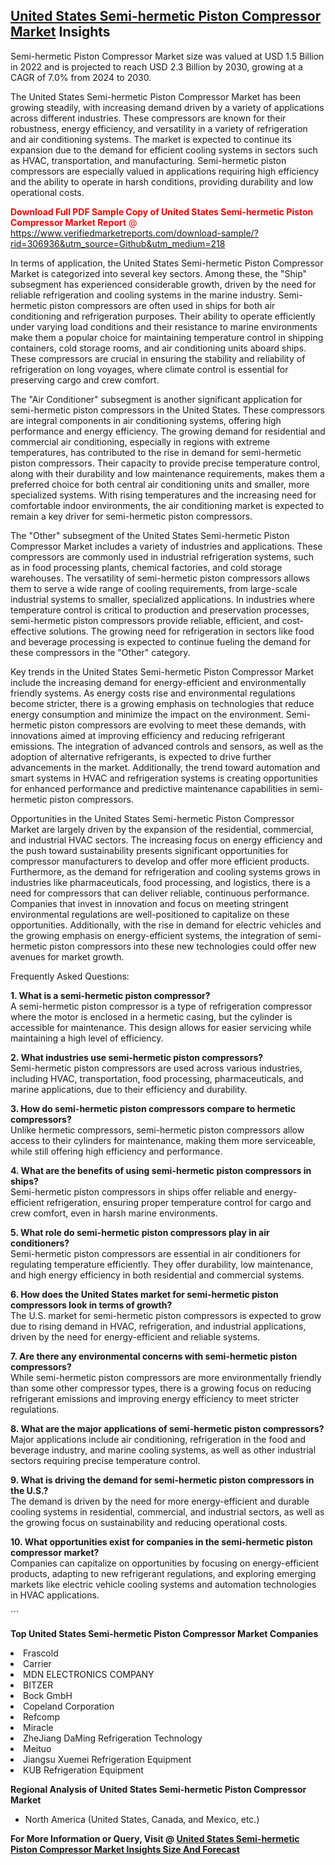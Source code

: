 <h2><a href="https://www.verifiedmarketreports.com/download-sample/?rid=306936&amp;utm_source=Github&amp;utm_medium=218" target="_blank">United States Semi-hermetic Piston Compressor Market</a> Insights</h2><p>Semi-hermetic Piston Compressor Market size was valued at USD 1.5 Billion in 2022 and is projected to reach USD 2.3 Billion by 2030, growing at a CAGR of 7.0% from 2024 to 2030.</p><p> <p>The United States Semi-hermetic Piston Compressor Market has been growing steadily, with increasing demand driven by a variety of applications across different industries. These compressors are known for their robustness, energy efficiency, and versatility in a variety of refrigeration and air conditioning systems. The market is expected to continue its expansion due to the demand for efficient cooling systems in sectors such as HVAC, transportation, and manufacturing. Semi-hermetic piston compressors are especially valued in applications requiring high efficiency and the ability to operate in harsh conditions, providing durability and low operational costs.</p> <p><p><span class=""><span style="color: #ff0000;"><strong>Download Full PDF Sample Copy of United States Semi-hermetic Piston Compressor Market Report</strong> @ </span><a href="https://www.verifiedmarketreports.com/download-sample/?rid=306936&amp;utm_source=Github&amp;utm_medium=218" target="_blank">https://www.verifiedmarketreports.com/download-sample/?rid=306936&amp;utm_source=Github&amp;utm_medium=218</a></span></p></p> <p>In terms of application, the United States Semi-hermetic Piston Compressor Market is categorized into several key sectors. Among these, the "Ship" subsegment has experienced considerable growth, driven by the need for reliable refrigeration and cooling systems in the marine industry. Semi-hermetic piston compressors are often used in ships for both air conditioning and refrigeration purposes. Their ability to operate efficiently under varying load conditions and their resistance to marine environments make them a popular choice for maintaining temperature control in shipping containers, cold storage rooms, and air conditioning units aboard ships. These compressors are crucial in ensuring the stability and reliability of refrigeration on long voyages, where climate control is essential for preserving cargo and crew comfort.</p> <p>The "Air Conditioner" subsegment is another significant application for semi-hermetic piston compressors in the United States. These compressors are integral components in air conditioning systems, offering high performance and energy efficiency. The growing demand for residential and commercial air conditioning, especially in regions with extreme temperatures, has contributed to the rise in demand for semi-hermetic piston compressors. Their capacity to provide precise temperature control, along with their durability and low maintenance requirements, makes them a preferred choice for both central air conditioning units and smaller, more specialized systems. With rising temperatures and the increasing need for comfortable indoor environments, the air conditioning market is expected to remain a key driver for semi-hermetic piston compressors.</p> <p>The "Other" subsegment of the United States Semi-hermetic Piston Compressor Market includes a variety of industries and applications. These compressors are commonly used in industrial refrigeration systems, such as in food processing plants, chemical factories, and cold storage warehouses. The versatility of semi-hermetic piston compressors allows them to serve a wide range of cooling requirements, from large-scale industrial systems to smaller, specialized applications. In industries where temperature control is critical to production and preservation processes, semi-hermetic piston compressors provide reliable, efficient, and cost-effective solutions. The growing need for refrigeration in sectors like food and beverage processing is expected to continue fueling the demand for these compressors in the "Other" category.</p> <p>Key trends in the United States Semi-hermetic Piston Compressor Market include the increasing demand for energy-efficient and environmentally friendly systems. As energy costs rise and environmental regulations become stricter, there is a growing emphasis on technologies that reduce energy consumption and minimize the impact on the environment. Semi-hermetic piston compressors are evolving to meet these demands, with innovations aimed at improving efficiency and reducing refrigerant emissions. The integration of advanced controls and sensors, as well as the adoption of alternative refrigerants, is expected to drive further advancements in the market. Additionally, the trend toward automation and smart systems in HVAC and refrigeration systems is creating opportunities for enhanced performance and predictive maintenance capabilities in semi-hermetic piston compressors.</p> <p>Opportunities in the United States Semi-hermetic Piston Compressor Market are largely driven by the expansion of the residential, commercial, and industrial HVAC sectors. The increasing focus on energy efficiency and the push toward sustainability presents significant opportunities for compressor manufacturers to develop and offer more efficient products. Furthermore, as the demand for refrigeration and cooling systems grows in industries like pharmaceuticals, food processing, and logistics, there is a need for compressors that can deliver reliable, continuous performance. Companies that invest in innovation and focus on meeting stringent environmental regulations are well-positioned to capitalize on these opportunities. Additionally, with the rise in demand for electric vehicles and the growing emphasis on energy-efficient systems, the integration of semi-hermetic piston compressors into these new technologies could offer new avenues for market growth.</p> <p>Frequently Asked Questions:</p> <p><strong>1. What is a semi-hermetic piston compressor?</strong><br> A semi-hermetic piston compressor is a type of refrigeration compressor where the motor is enclosed in a hermetic casing, but the cylinder is accessible for maintenance. This design allows for easier servicing while maintaining a high level of efficiency.</p> <p><strong>2. What industries use semi-hermetic piston compressors?</strong><br> Semi-hermetic piston compressors are used across various industries, including HVAC, transportation, food processing, pharmaceuticals, and marine applications, due to their efficiency and durability.</p> <p><strong>3. How do semi-hermetic piston compressors compare to hermetic compressors?</strong><br> Unlike hermetic compressors, semi-hermetic piston compressors allow access to their cylinders for maintenance, making them more serviceable, while still offering high efficiency and performance.</p> <p><strong>4. What are the benefits of using semi-hermetic piston compressors in ships?</strong><br> Semi-hermetic piston compressors in ships offer reliable and energy-efficient refrigeration, ensuring proper temperature control for cargo and crew comfort, even in harsh marine environments.</p> <p><strong>5. What role do semi-hermetic piston compressors play in air conditioners?</strong><br> Semi-hermetic piston compressors are essential in air conditioners for regulating temperature efficiently. They offer durability, low maintenance, and high energy efficiency in both residential and commercial systems.</p> <p><strong>6. How does the United States market for semi-hermetic piston compressors look in terms of growth?</strong><br> The U.S. market for semi-hermetic piston compressors is expected to grow due to rising demand in HVAC, refrigeration, and industrial applications, driven by the need for energy-efficient and reliable systems.</p> <p><strong>7. Are there any environmental concerns with semi-hermetic piston compressors?</strong><br> While semi-hermetic piston compressors are more environmentally friendly than some other compressor types, there is a growing focus on reducing refrigerant emissions and improving energy efficiency to meet stricter regulations.</p> <p><strong>8. What are the major applications of semi-hermetic piston compressors?</strong><br> Major applications include air conditioning, refrigeration in the food and beverage industry, and marine cooling systems, as well as other industrial sectors requiring precise temperature control.</p> <p><strong>9. What is driving the demand for semi-hermetic piston compressors in the U.S.?</strong><br> The demand is driven by the need for more energy-efficient and durable cooling systems in residential, commercial, and industrial sectors, as well as the growing focus on sustainability and reducing operational costs.</p> <p><strong>10. What opportunities exist for companies in the semi-hermetic piston compressor market?</strong><br> Companies can capitalize on opportunities by focusing on energy-efficient products, adapting to new refrigerant regulations, and exploring emerging markets like electric vehicle cooling systems and automation technologies in HVAC applications.</p> ```</p><p><strong>Top United States Semi-hermetic Piston Compressor Market Companies</strong></p><div data-test-id=""><p><li>Frascold</li><li> Carrier</li><li> MDN ELECTRONICS COMPANY</li><li> BITZER</li><li> Bock GmbH</li><li> Copeland Corporation</li><li> Refcomp</li><li> Miracle</li><li> ZheJiang DaMing Refrigeration Technology</li><li> Meituo</li><li> Jiangsu Xuemei Refrigeration Equipment</li><li> KUB Refrigeration Equipment</li></p><div><strong>Regional Analysis of&nbsp;United States Semi-hermetic Piston Compressor Market</strong></div><ul><li dir="ltr"><p dir="ltr">North America&nbsp;(United States, Canada, and Mexico, etc.)</p></li></ul><p><strong>For More Information or Query, Visit @&nbsp;</strong><strong><a href="https://www.verifiedmarketreports.com/product/semi-hermetic-piston-compressor-market/?utm_source=Github&amp;utm_medium=218" target="_blank">United States Semi-hermetic Piston Compressor Market Insights Size And Forecast</a></strong></p></div>
